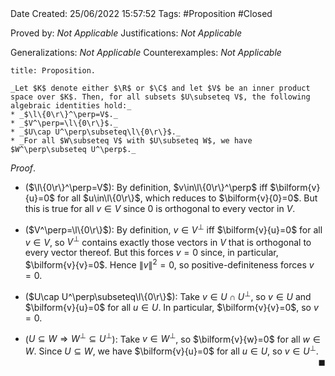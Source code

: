 <br />
<br />

Date Created: 25/06/2022 15:57:52
Tags: #Proposition #Closed

Proved by: _Not Applicable_
Justifications: _Not Applicable_

Generalizations: _Not Applicable_
Counterexamples: _Not Applicable_

``` ad-Proposition
title: Proposition.

_Let $K$ denote either $\R$ or $\C$ and let $V$ be an inner product space over $K$. Then, for all subsets $U\subseteq V$, the following algebraic identities hold:_
* _$\l\{0\r\}^\perp=V$._
* _$V^\perp=\l\{0\r\}$._
* _$U\cap U^\perp\subseteq\l\{0\r\}$._
* _For all $W\subseteq V$ with $U\subseteq W$, we have $W^\perp\subseteq U^\perp$._

```

_Proof_. 
* ($\l\{0\r\}^\perp=V$): By definition, $v\in\l\{0\r\}^\perp$ iff $\bilform{v}{u}=0$ for all $u\in\l\{0\r\}$, which reduces to $\bilform{v}{0}=0$. But this is true for all $v\in V$ since $0$ is orthogonal to every vector in $V$.

* ($V^\perp=\l\{0\r\}$): By definition, $v\in V^\perp$ iff $\bilform{v}{u}=0$ for all $v\in V$, so $V^\perp$ contains exactly those vectors in $V$ that is orthogonal to every vector thereof. But this forces $v=0$ since, in particular, $\bilform{v}{v}=0$. Hence $\|v\|^2=0$, so positive-definiteness forces $v=0$.
* ($U\cap U^\perp\subseteq\l\{0\r\}$): Take $v\in U\cap U^\perp$, so $v\in U$ and $\bilform{v}{u}=0$ for all $u\in U$. In particular, $\bilform{v}{v}=0$, so $v=0$.
* ($U\subseteq W\Rightarrow W^\perp\subseteq U^\perp$): Take $v\in W^\perp$, so $\bilform{v}{w}=0$ for all $w\in W$. Since $U\subseteq W$, we have $\bilform{v}{u}=0$ for all $u\in U$, so $v\in U^\perp$.<span style="float:right;">$\blacksquare$</span>
